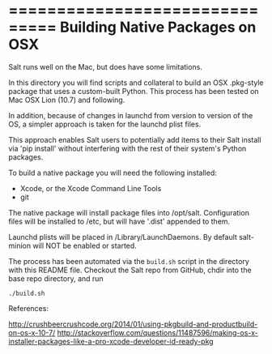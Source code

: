 ===============================
Building Native Packages on OSX
===============================

Salt runs well on the Mac, but does have some limitations.

In this directory you will find scripts and collateral to build an OSX
.pkg-style package that uses a custom-built Python.  This process has
been tested on Mac OSX Lion (10.7) and following.

In addition, because of changes in launchd from version
to version of the OS, a simpler approach is taken for
the launchd plist files.

This approach enables Salt users to potentially
add items to their Salt install via 'pip install' without
interfering with the rest of their system's Python packages.

To build a native package you will need the following installed:

- Xcode, or the Xcode Command Line Tools
- git

The native package will install package files into /opt/salt.
Configuration files will be installed to /etc, but will have
'.dist' appended to them.

Launchd plists will be placed in /Library/LaunchDaemons.  By default
salt-minion will NOT be enabled or started.

The process has been automated via the ``build.sh`` script
in the directory with this README file.  Checkout the Salt repo from
GitHub, chdir into the base repo directory, and run

    ./build.sh


References:

http://crushbeercrushcode.org/2014/01/using-pkgbuild-and-productbuild-on-os-x-10-7/
http://stackoverflow.com/questions/11487596/making-os-x-installer-packages-like-a-pro-xcode-developer-id-ready-pkg


